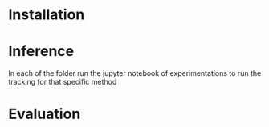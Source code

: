 # Installation

# Inference
In each of the folder run the jupyter notebook of experimentations to run the tracking for that specific method

# Evaluation
